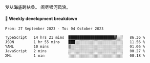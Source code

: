 梦从海底跨枯桑。
阅尽银河风浪。


#### 📝 Weekly development breakdown

<!--START_SECTION:waka-->

```txt
From: 27 September 2023 - To: 04 October 2023

TypeScript   14 hrs 21 mins  █████████████████████▓░░░   86.36 %
JSON         1 hr 55 mins    ███░░░░░░░░░░░░░░░░░░░░░░   11.56 %
YAML         10 mins         ▒░░░░░░░░░░░░░░░░░░░░░░░░   01.06 %
JavaScript   2 mins          ░░░░░░░░░░░░░░░░░░░░░░░░░   00.27 %
XML          1 min           ░░░░░░░░░░░░░░░░░░░░░░░░░   00.18 %
```

<!--END_SECTION:waka-->



